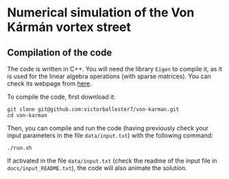 # Numerical simulation of the Von Kármán vortex street

## Compilation of the code

The code is written in C++. You will need the library `Eigen` to compile it, as it is used for the linear algebra operations (with sparse matrices). You can check its webpage from [here](http://eigen.tuxfamily.org/index.php?title=Main_Page).

To compile the code, first download it:

```
git clone git@github.com:victorballester7/von-karman.git
cd von-karman
```

Then, you can compile and run the code (having previously check your input parameters in the file `data/input.txt`) with the following command:

```
./run.sh
```

If activated in the file `data/input.txt` (check the readme of the input file in `docs/input_README.txt`), the code will also animate the solution.

